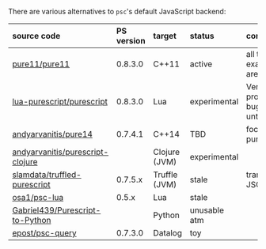 There are various alternatives to `psc`'s default JavaScript backend:

| source code                                                                           | PS version | target        | status   | comments               | 
|:--------------------------------------------------------------------------------------|:-----------|:--------------|:------|:-----------------------|
| [pure11/pure11](https://github.com/pure11/pure11)                       | 0.8.3.0    | C++11         | active | all tests in examples/passing are passing |
| [lua-purescript/purescript](https://github.com/lua-purescript/purescript) | 0.8.3.0 | Lua | experimental | Very new and probably full of bugs. Largely untested |
| [andyarvanitis/pure14](https://github.com/andyarvanitis/pure14)                       | 0.7.4.1    | C++14         | TBD |  focus shifted to pure11 for now  |
| [andyarvanitis/purescript-clojure](https://github.com/andyarvanitis/purescript-clojure) |          | Clojure (JVM) | experimental |                 |
| [slamdata/truffled-purescript](https://github.com/slamdata/truffled-purescript)       | 0.7.5.x    | Truffle (JVM) | stale | translates CoreFN JSON |
| [osa1/psc-lua](https://github.com/osa1/psc-lua)                                       | 0.5.x      | Lua           | stale |                        |
| [Gabriel439/Purescript-to-Python](https://github.com/Gabriel439/Purescript-to-Python) |            | Python        | unusable atm |                        |
| [epost/psc-query](https://github.com/epost/psc-query)                                 | 0.7.3.0    | Datalog       | toy   |                        |
